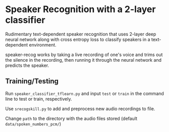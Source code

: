 # Speaker Recognition with a 2-layer classifier

Rudimentary text-dependent speaker recognition that uses 2-layer deep neural network along with cross entropy loss to classify speakers in a text-dependent environment.

speaker-recog works by taking a live recording of one's voice and trims out the silence in the recording, then running it through the neural network and predicts the speaker.

## Training/Testing

Run ```speaker_classifier_tflearn.py``` and input ```test``` or ```train``` in the command line to test or train, respectively.

Use ```srecogskill.py``` to add and preprocess new audio recordings to file.

Change ```path``` to the directory with the audio files stored (default ```data/spoken_numbers_pcm/```)
